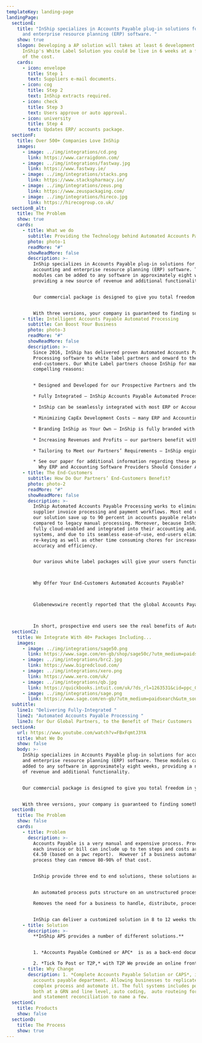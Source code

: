 ```yaml
---
templateKey: landing-page
landingPage:
  sectionE:
    title: "InShip specializes in Accounts Payable plug-in solutions for accounting
      and enterprise resource planning (ERP) software. "
    show: true
    slogon: Developing a AP solution will takes at least 6 development years, with
      InShip's White Label Solution you could be live in 6 weeks at a fraction
      of the cost.
    cards:
      - icon: envelope
        title: Step 1
        text: Suppliers e-mail documents.
      - icon: cog
        title: Step 2
        text: InShip extracts required.
      - icon: check
        title: Step 3
        text: Users approve or auto approval.
      - icon: university
        title: Step 4
        text: Updates ERP/ accounts package.
  sectionF:
    title: Over 500+ Companies Love InShip
    images:
      - image: ../img/integrations/cd.png
        link: https://www.carraigdonn.com/
      - image: ../img/integrations/fastway.jpg
        link: https://www.fastway.ie/
      - image: ../img/integrations/stacks.png
        link: https://www.stackspharmacy.ie/
      - image: ../img/integrations/zeus.png
        link: https://www.zeuspackaging.com/
      - image: ../img/integrations/hireco.jpg
        link: https://hirecogroup.co.uk/
  sectionB_alt:
    title: The Problem
    show: true
    cards:
      - title: What we do
        subtitle: Providing the Technology behind Automated Accounts Payable Processes
        photo: photo-1
        readMore: "#"
        showReadMore: false
        description: >-
          InShip specializes in Accounts Payable plug-in solutions for
          accounting and enterprise resource planning (ERP) software. These
          modules can be added to any software in approximately eight weeks,
          providing a new source of revenue and additional functionality.


          Our commercial package is designed to give you total freedom in your customer pricing model and our offering gives you the possibility of retaining up to 80% of the revenue you generate while still going to the market with a competitively priced product.


          With three versions, your company is guaranteed to finding something to meet your customers needs. These range from a simple A.I. data extraction that can be added as a hidden module to any accounts package to a full Accounts Payable solution system that can be tailored to meet the needs of most medium and large businesses.
      - title: Intelligent Accounts Payable Automated Processing
        subtitle: Can Boost Your Business
        photo: photo-3
        readMore: "#"
        showReadMore: false
        description: >-
          Since 2016, InShip has delivered proven Automated Accounts Payable
          Processing software to white label partners and onward to their
          end-customers. Our White Label partners choose InShip for many
          compelling reasons:


          * Designed and Developed for our Prospective Partners and their End-Customers – InShip meets automated Accounts Payable best practices, enabling our partners to offer InShip technology with complete confidence to their end-customers.

          * Fully Integrated – InShip Accounts Payable Automated Processing is a cloud-enabled system which can be fully integrated into any ERP or accounting back office solution. Full integration with our partners’ existing systems increases efficiency and productivity for their end customers by delivering a seamless, accurate, secure and robust experience.

          * InShip can be seamlessly integrated with most ERP or Accounting Solutions available in today’s global market.

          * Minimizing CapEx Development Costs – many ERP and Accounting software providers recognize that their customers are demanding Accounts Payable Automation to decrease overheads, while maximizing remote efficiency and cash flow. InShip delivers a robust, proven, cloud-enabled PaaS (platform as a service) demanded by end-customers, enabling our partners to avoid expensive development costs.

          * Branding InShip as Your Own – InShip is fully branded with our partners’ logos, thereby reinforcing this service as part of providers’ full-service offerings.

          * Increasing Revenues and Profits – our partners benefit with a recurring revenue stream as their customers adopt InShip Automated Accounts Payable systems and workflows.

          * Tailoring to Meet our Partners’ Requirements – InShip engineers tailor our solution to match the precise requirements of our partners and their end customers.

          * See our paper for additional information regarding these points, as well as market forces that are creating opportunities within the global Automated AP Processing marketplace.
            Why ERP and Accounting Software Providers Should Consider Adding InShip Automated Accounts Payable Processing to Their Portfolio.
      - title: The End-Customers
        subtitle: How Do Our Partners’ End-Customers Benefit?
        photo: photo-2
        readMore: "#"
        showReadMore: false
        description: >-
          InShip Automated Accounts Payable Processing works to eliminate manual
          supplier invoice processing and payment workflows. Most end users of
          our solution save up to 90 percent in accounts payable related costs
          compared to legacy manual processing. Moreover, because InShip is
          fully cloud-enabled and integrated into their accounting and/or ERP
          systems, and due to its seamless ease-of-use, end-users eliminate data
          re-keying as well as other time consuming chores for increased
          accuracy and efficiency.


          Our various white label packages will give your users functionality they need. 



          Why Offer Your End-Customers Automated Accounts Payable?



          Globenewswire recently reported that the global Accounts Payable automation market is expected to grow at an annual compounded rate of 11 percent, from US$1.9 billion in 2019 to US$3.1 billion in 2024. The article cites a number of factors driving this growth including: faster payments and better cash flow, reduced employee fraud, and reduced cost of supplier invoice processing and payments. 



          In short, prospective end users see the real benefits of Automated Accounts Payable processing and are quickly embracing this innovative technology.
  sectionC2:
    title: We Integrate With 40+ Packages Including...
    images:
      - image: ../img/integrations/sage50.png
        link: https://www.sage.com/en-gb/shop/sage50c/?utm_medium=paidsearch&utm_source=google&utm_campaign=uk%7cgoogle%7caccfin%7cbrand_50accounts-main(e)%7cgbr_s5fif&ppc_keyword=sage50&ds_rl=1282232&gclid=CjwKCAjw8MD7BRArEiwAGZsrBboKVDBcZ0TrgGYKiDz7wjly2L-TL2lgFRPAFTpQyXasCEQ4zqcQ8xoCk7EQAvD_BwE&gclsrc=aw.ds
      - image: ../img/integrations/brc2.jpg
        link: https://www.bigredcloud.com/
      - image: ../img/integrations/xero.png
        link: https://www.xero.com/uk/
      - image: ../img/integrations/qb.jpg
        link: https://quickbooks.intuit.com/uk/?ds_rl=1263531&cid=ppc_G_QB_UK_GGL_B_Quickbooks_Core_Exact_Search_ALL_quickbooks_txt&ds_rl=1263531&gclid=CjwKCAjw8MD7BRArEiwAGZsrBQcHp8I5K91tdriI_rEDeFtJVBtPMpKeRrSn33-rqnSo3CYdymq71hoCj8cQAvD_BwE&gclsrc=aw.ds
      - image: ../img/integrations/sage.png
        link: https://www.sage.com/en-gb/?utm_medium=paidsearch&utm_source=google&utm_campaign=uk%7cgoogle%7cbrand%7cbrand_mainsage-main(e)%7cgbr_sabc&ppc_keyword=sage&ds_rl=1282673&ds_rl=1282739&ds_rl=1287894&ds_rl=1282232&ds_rl=1287894&gclid=CjwKCAjw8MD7BRArEiwAGZsrBUMwhw2P93Ha8Funq-GZ0zoDS9nv809lPNZWnM2WhfpbJq-5MluVZBoCxrUQAvD_BwE&gclsrc=aw.ds
  subtitle:
    line1: "Delivering Fully-Integrated "
    line2: "Automated Accounts Payable Processing "
    line3: for Our Global Partners, to the Benefit of Their Customers
  sectionA:
    url: https://www.youtube.com/watch?v=FBxFqmtJ3YA
    title: What We Do
    show: false
    body: >-
      InShip specializes in Accounts Payable plug-in solutions for accounting
      and enterprise resource planning (ERP) software. These modules can be
      added to any software in approximately eight weeks, providing a new source
      of revenue and additional functionality.


      Our commercial package is designed to give you total freedom in your customer pricing model and our offering gives you the possibility of retaining up to 80% of the revenue you generate while still going to the market with a competitively priced product.


      With three versions, your company is guaranteed to finding something to meet your customers needs. These range from a simple A.I. data extraction that can be added as a hidden module to any accounts package to a full Accounts Payable solution system that can be tailored to meet the needs of most medium and large businesses.
  sectionB:
    title: The Problem
    show: false
    cards:
      - title: Problem
        description: >-
          Accounts Payable is a very manual and expensive process. Processing
          each invoice or bill can include up to ten steps and costs around
          €4.50 (based on a pwc report).  However if a business automates this
          process they can remove 80-90% of that cost.


          InShip provide three end to end solutions, these solutions are built to meet the disparate needs of all businesses no matter their size be they sole traders or large multinationals.


          An automated process puts structure on an unstructured process while increasing efficiency, fool-proof, streamlined & controlled. 

          Removes the need for a business to handle, distribute, process, file & store paper invoices but still giving the business the flexibility to handle the documents online as their business requires. 


          InShip can deliver a customized solution in 8 to 12 weeks that will suit the needs of most accounting software or erp solutions, at a price that is a fraction of your development cost plus a recurring cost less they your maintenance cost.
      - title: Solution
        description: >-
          **InShip APS provides a number of different solutions.** 


          1. *Accounts Payable Combined or APC*  is as a back-end document handling tool, your users are supplied with a email address (and if required a dnd solution) where both they and their suppliers and email invoices and bills to. APC using InShip's AI extracts the relevant data from each document and pushes both a copy of the Bill/Invoice to you Accounts Software ready for in a draft state ready for approval.

          2. *Tick To Post or T2P,* with T2P We provide an online front end customisation and own labeled bolt on to your system. Here your users can review and approve invoices before they are push to your software based on your requirements the document can be stored by us or your software.
      - title: Why Change
        description: 1. *Complete Accounts Payable Solution or CAPS*, is a fully online
          accounts payable department. Allowing businesses to replicate the
          complex process and automate it. The full systems includes po matching
          both at a GRN and line level, auto coding,  auto routeing for approval
          and statement reconciliation to name a few.
  sectionC:
    title: Products
    show: false
  sectionD:
    title: The Process
    show: true
---
```

